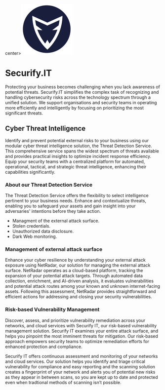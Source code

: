 center><img src="/img/securfiy.it-logo.png" alt="Securify.IT" border="0"  /></a></center>


# Securify.IT
Protecting your business becomes challenging when you lack awareness of potential threats. Securify.IT simplifies the complex task of recognizing and handling cybersecurity risks across the technology spectrum through a unified solution. We support organisations and security teams in operating more efficiently and intelligently by focusing on prioritizing the most significant threats.

## Cyber Threat Intelligence 
Identify and prevent potential external risks to your business using our modular cyber threat intelligence solution, the Threat Detection Service. This comprehensive service spans the widest spectrum of threats available and provides practical insights to optimize incident response efficiency. Equip your security teams with a centralized platform for automated, operational, tactical, and strategic threat intelligence, enhancing their capabilities significantly.

### About our Threat Detection Service
The Threat Detection Service offers the flexibility to select intelligence pertinent to your business needs. Enhance and contextualize threats, enabling you to safeguard your assets and gain insight into your adversaries' intentions before they take action.

* Managment of the external attack surface.
* Stolen credentials.
* Unauthorized data disclosure.
* Dark Web monitoring.

 ### Management of external attack surface
Enhance your cyber resilience by understanding your external attack exposure using NetRadar, our solution for managing the external attack surface. NetRadar operates as a cloud-based platform, tracking the expansion of your potential attack targets. Through automated data collection, enrichment, and AI-driven analysis, it evaluates vulnerabilities and potential attack routes among your known and unknown internet-facing assets. Following this assessment, NetRadar provides straightforward and efficient actions for addressing and closing your security vulnerabilities.
 
### Risk-based Vulnerability Management 
Discover, assess, and prioritize vulnerability remediation across your networks, and cloud services with Securify IT, our risk-based vulnerability management solution. Securify IT examines your entire attack surface, and helps you pinpoint the most imminent threats for mitigation. Our risk-based approach empowers security teams to optimize remediation efforts for enhanced protection and compliance.

Securify IT offers continuous assessment and monitoring of your networks and cloud services. Our solution helps you identify and triage critical vulnerability for compliance and easy reporting and the scanning solution creates a fingerprint of your network and alerts you of potential new risks as they appear in between scans, so you are kept up to date and protected even when tradtional methods of scanning isn’t possible.
